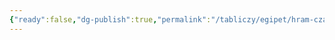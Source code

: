 ```yaml
---
{"ready":false,"dg-publish":true,"permalink":"/tabliczy/egipet/hram-czariczy-hatshepsut/","dgPassFrontmatter":true}
---
```



